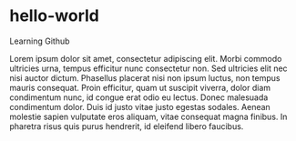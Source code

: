 # hello-world
Learning Github

Lorem ipsum dolor sit amet, consectetur adipiscing elit. Morbi commodo ultricies urna, tempus efficitur nunc consectetur non. Sed ultricies elit nec nisi auctor dictum. Phasellus placerat nisi non ipsum luctus, non tempus mauris consequat. Proin efficitur, quam ut suscipit viverra, dolor diam condimentum nunc, id congue erat odio eu lectus. Donec malesuada condimentum dolor. Duis id justo vitae justo egestas sodales. Aenean molestie sapien vulputate eros aliquam, vitae consequat magna finibus. In pharetra risus quis purus hendrerit, id eleifend libero faucibus.

